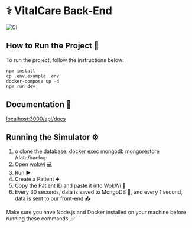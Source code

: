 # ⚕️ VitalCare Back-End

![CI](https://github.com/NeriJyu/backend-vitalcare/actions/workflows/ci.yml/badge.svg?branch=main)

## How to Run the Project 🚀

To run the project, follow the instructions below:

```
npm install
cp .env.example .env
docker-compose up -d
npm run dev
```

## Documentation 📖
[localhost:3000/api/docs](localhost:3000/api/docs)

## Running the Simulator ⚙️

1. o clone the database: docker exec mongodb mongorestore /data/backup
2. Open [wokwi](https://wokwi.com/projects/429772766362621953) 💻
3. Run ▶️
4. Create a Patient ➕
5. Copy the Patient ID and paste it into WokWi 📝
6. Every 30 seconds, data is saved to MongoDB 💾, and every 1 second, data is sent to our front-end 📤

Make sure you have Node.js and Docker installed on your machine before running these commands. ✅
